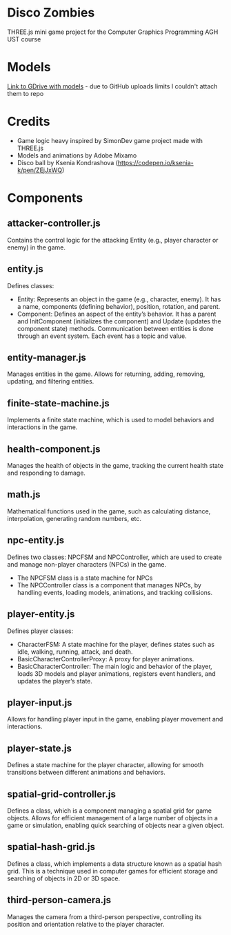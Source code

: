 # Disco Zombies
THREE.js mini game project for the Computer Graphics Programming AGH UST course

# Models
[Link to GDrive with models](https://drive.google.com/drive/folders/1ALt_cJLqaPVbxUsHe6bCnEL4xDIAKPfq?usp=drive_link) - due to GitHub uploads limits I couldn't attach them to repo

# Credits
- Game logic heavy inspired by SimonDev game project made with THREE.js 
- Models and animations by Adobe Mixamo
- Disco ball by Ksenia Kondrashova (https://codepen.io/ksenia-k/pen/ZEjJxWQ)


# Components

## attacker-controller.js
Contains the control logic for the attacking Entity (e.g., player character or enemy) in the game.

## entity.js
Defines classes:
- Entity: Represents an object in the game (e.g., character, enemy). It has a name, components (defining behavior), position, rotation, and parent.
- Component: Defines an aspect of the entity’s behavior. It has a parent and InitComponent (initializes the component) and Update (updates the component state) methods.
Communication between entities is done through an event system. Each event has a topic and value.

## entity-manager.js
Manages entities in the game. Allows for returning, adding, removing, updating, and filtering entities.

## finite-state-machine.js
Implements a finite state machine, which is used to model behaviors and interactions in the game.

## health-component.js
Manages the health of objects in the game, tracking the current health state and responding to damage.

## math.js
Mathematical functions used in the game, such as calculating distance, interpolation, generating random numbers, etc.

## npc-entity.js
Defines two classes: NPCFSM and NPCController, which are used to create and manage non-player characters (NPCs) in the game.

- The NPCFSM class is a state machine for NPCs
- The NPCController class is a component that manages NPCs, by handling events, loading models, animations, and tracking collisions.

## player-entity.js
Defines player classes:
- CharacterFSM: A state machine for the player, defines states such as idle, walking, running, attack, and death.
- BasicCharacterControllerProxy: A proxy for player animations.
- BasicCharacterController: The main logic and behavior of the player, loads 3D models and player animations, registers event handlers, and updates the player’s state.

## player-input.js
Allows for handling player input in the game, enabling player movement and interactions.

## player-state.js
Defines a state machine for the player character, allowing for smooth transitions between different animations and behaviors.

## spatial-grid-controller.js
Defines a class, which is a component managing a spatial grid for game objects. Allows for efficient management of a large number of objects in a game or simulation, enabling quick searching of objects near a given object.

## spatial-hash-grid.js
Defines a class, which implements a data structure known as a spatial hash grid. This is a technique used in computer games for efficient storage and searching of objects in 2D or 3D space.

## third-person-camera.js
Manages the camera from a third-person perspective, controlling its position and orientation relative to the player character.
